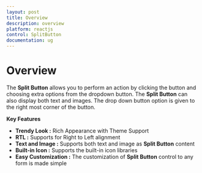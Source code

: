 ```yaml
---
layout: post
title: Overview
description: overview
platform: reactjs
control: SplitButton
documentation: ug
---
```


# Overview

The **Split Button** allows you to perform an action by clicking the button and choosing extra options from the dropdown button. The **Split Button** can also display both text and images. The drop down button option is given to the right most corner of the button.

**Key Features**

* **Trendy Look :** Rich Appearance with Theme Support
* **RTL :** Supports for Right to Left alignment
* **Text and Image :** Supports both text and image as **Split Button** content
* **Built-in Icon :** Supports the built-in icon libraries
* **Easy Customization :** The customization of **Split Button** control to any form is made simple



